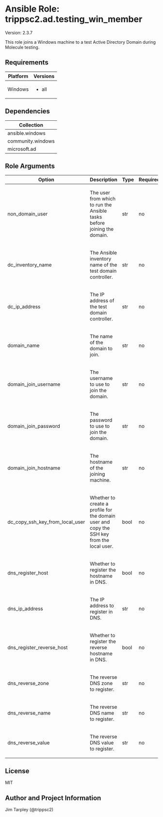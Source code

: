 <!-- BEGIN_ANSIBLE_DOCS -->

# Ansible Role: trippsc2.ad.testing_win_member
Version: 2.3.7

This role joins a Windows machine to a test Active Directory Domain during Molecule testing.

## Requirements

| Platform | Versions |
| -------- | -------- |
| Windows | <ul><li>all</li></ul> |

## Dependencies

| Collection |
| ---------- |
| ansible.windows |
| community.windows |
| microsoft.ad |

## Role Arguments
|Option|Description|Type|Required|Choices|Default|
|---|---|---|---|---|---|
| non_domain_user | <p>The user from which to run the Ansible tasks before joining the domain.</p> | str | no |  | vagrant |
| dc_inventory_name | <p>The Ansible inventory name of the test domain controller.</p> | str | no |  | dc |
| dc_ip_address | <p>The IP address of the test domain controller.</p> | str | no |  | {{ hostvars[dc_inventory_name].ansible_host }} |
| domain_name | <p>The name of the domain to join.</p> | str | no |  | test.loc |
| domain_join_username | <p>The username to use to join the domain.</p> | str | no |  | vagrant@{{ domain_name }} |
| domain_join_password | <p>The password to use to join the domain.</p> | str | no |  | vagrant |
| domain_join_hostname | <p>The hostname of the joining machine.</p> | str | no |  | {{ inventory_hostname }} |
| dc_copy_ssh_key_from_local_user | <p>Whether to create a profile for the domain user and copy the SSH key from the local user.</p> | bool | no |  | True |
| dns_register_host | <p>Whether to register the hostname in DNS.</p> | bool | no |  | True |
| dns_ip_address | <p>The IP address to register in DNS.</p> | str | no |  | {{ ansible_host }} |
| dns_register_reverse_host | <p>Whether to register the reverse hostname in DNS.</p> | bool | no |  | True |
| dns_reverse_zone | <p>The reverse DNS zone to register.</p> | str | no |  | {{ (dns_ip_address | split('.'))[2] }}.{{ (dns_ip_address | split('.'))[1] }}.{{ (dns_ip_address | split('.'))[0] }}.in-addr.arpa |
| dns_reverse_name | <p>The reverse DNS name to register.</p> | str | no |  | {{ (dns_ip_address | split('.'))[3] }} |
| dns_reverse_value | <p>The reverse DNS value to register.</p> | str | no |  | {{ inventory_hostname }}.{{ domain_name }} |


## License
MIT

## Author and Project Information
Jim Tarpley (@trippsc2)
<!-- END_ANSIBLE_DOCS -->
